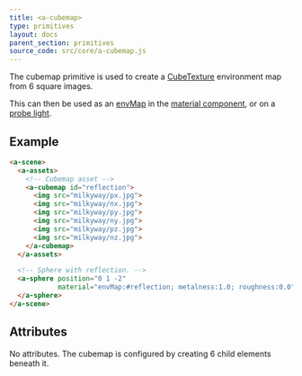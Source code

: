 ```yaml
---
title: <a-cubemap>
type: primitives
layout: docs
parent_section: primitives
source_code: src/core/a-cubemap.js
---
```


[envMap]: ../components/material.md#environment-maps
[material]: ../components/material.md#built-in-materials
[probe-light]: ../components/light.md#probe
[cube-texture]: https://threejs.org/docs/#api/en/textures/CubeTexture

The cubemap primitive is used to create a [CubeTexture][cube-texture] environment map from 6 square images.

This can then be used as an [envMap][envMap] in the [material component][material], or on a [probe light][probe-light].

## Example

```html
<a-scene>
  <a-assets>
    <!-- Cubemap asset -->
    <a-cubemap id="reflection">
      <img src="milkyway/px.jpg">
      <img src="milkyway/nx.jpg">
      <img src="milkyway/py.jpg">
      <img src="milkyway/ny.jpg">
      <img src="milkyway/pz.jpg">
      <img src="milkyway/nz.jpg">
    </a-cubemap>
  </a-assets>

  <!-- Sphere with reflection. -->
  <a-sphere position="0 1 -2"
            material="envMap:#reflection; metalness:1.0; roughness:0.0">
  </a-sphere>
</a-scene>
```

## Attributes

No attributes.  The cubemap is configured by creating 6 child elements beneath it.



